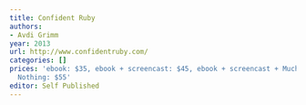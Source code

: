 ```yaml
---
title: Confident Ruby
authors:
- Avdi Grimm
year: 2013
url: http://www.confidentruby.com/
categories: []
prices: 'ebook: $35, ebook + screencast: $45, ebook + screencast + Much Ado About
  Nothing: $55'
editor: Self Published
---
```

